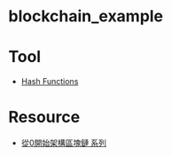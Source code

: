 # blockchain_example

# Tool
* [Hash Functions](https://www.fileformat.info/tool/hash.htm)

# Resource
* [從0開始架構區塊鏈 系列](https://ithelp.ithome.com.tw/m/users/20119982/ironman/2255)
